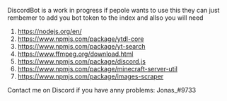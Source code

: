 DiscordBot is a work in progress if pepole wants to use this they can just rembemer to add you bot token to the index and allso you will need 
1. https://nodejs.org/en/
2. https://www.npmjs.com/package/ytdl-core
3. https://www.npmjs.com/package/yt-search
4. https://www.ffmpeg.org/download.html
5. https://www.npmjs.com/package/discord.js
6. https://www.npmjs.com/package/minecraft-server-util
7. https://www.npmjs.com/package/images-scraper


Contact me on Discord if you have anny problems: Jonas_#9733
